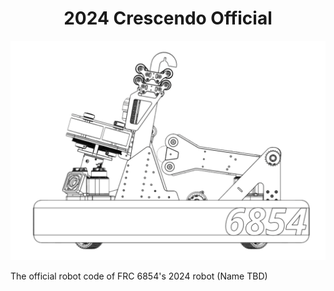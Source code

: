 <p align="center">
    <h1 align="center">2024 Crescendo Official</h1>
</p>

![Our 2024 Robot](/RobotPicture.png "Name TDB")

The official robot code of FRC 6854's 2024 robot (Name TBD)
